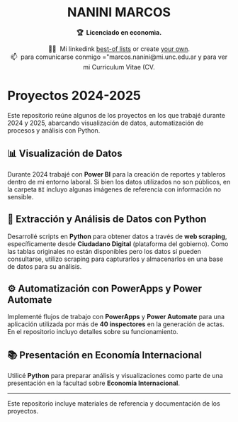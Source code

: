 <!-- markdownlint-disable -->
<h1 align="center">
    NANINI MARCOS
    <br>
</h1>

<p align="center">
    <strong>🏆&nbsp; Licenciado en economìa.</strong>
</p>

<p align="center">
     🧙‍♂️&nbsp; Mi linkedink <a href="https://best-of.org">best-of lists</a> or create <a href="https://github.com/best-of-lists/best-of/blob/main/create-best-of-list.md">your own</a>.<br>
    📫&nbsp; para comunicarse conmigo <a hrefmarcos.nanini@mi.unc.edu.ar">="marcos.nanini@mi.unc.edu.ar</a> y para ver mi Curriculum Vitae (CV.
</p>


# Proyectos 2024-2025  

Este repositorio reúne algunos de los proyectos en los que trabajé durante 2024 y 2025, abarcando visualización de datos, automatización de procesos y análisis con Python.  

## 📊 Visualización de Datos 
Durante 2024 trabajé con **Power BI** para la creación de reportes y tableros dentro de mi entorno laboral. Si bien los datos utilizados no son públicos, en la carpeta `BI` incluyo algunas imágenes de referencia con información no sensible.  

## 🐍 Extracción y Análisis de Datos con Python  
Desarrollé scripts en **Python** para obtener datos a través de **web scraping**, específicamente desde **Ciudadano Digital** (plataforma del gobierno). Como las tablas originales no están disponibles pero los datos sí pueden consultarse, utilizo scraping para capturarlos y almacenarlos en una base de datos para su análisis.  

## ⚙️ Automatización con PowerApps y Power Automate  
Implementé flujos de trabajo con **PowerApps** y **Power Automate** para una aplicación utilizada por más de **40 inspectores** en la generación de actas. En el repositorio incluyo detalles sobre su funcionamiento.  

## 📚 Presentación en Economía Internacional  
Utilicé **Python** para preparar análisis y visualizaciones como parte de una presentación en la facultad sobre **Economía Internacional**.  

---  
Este repositorio incluye materiales de referencia y documentación de los proyectos.  
